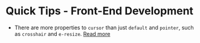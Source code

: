# Quick Tips - Front-End Development
* There are more properties to `cursor` than just `default` and `pointer`, such as `crosshair` and `e-resize`. [Read more](http://www.w3schools.com/cssref/pr_class_cursor.asp)
